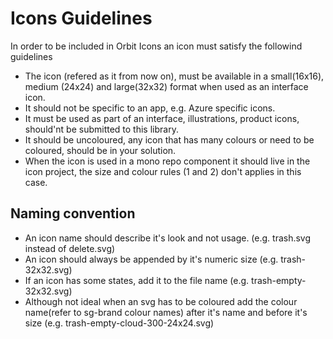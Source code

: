 # Icons Guidelines

In order to be included in Orbit Icons an icon must satisfy the followind guidelines

- The icon (refered as it from now on), must be available in a small(16x16), medium (24x24) and large(32x32) format when used as an interface icon.
- It should not be specific to an app, e.g. Azure specific icons.
- It must be used as part of an interface, illustrations, product icons, should'nt be submitted to this library.
- It should be uncoloured, any icon that has many colours or need to be coloured, should be in your solution.
- When the icon is used in a mono repo component it should live in the icon project, the size and colour rules (1 and 2) don't applies in this case.

## Naming convention

- An icon name should describe it's look and not usage. (e.g. trash.svg instead of delete.svg)
- An icon should always be appended by it's numeric size (e.g. trash-32x32.svg)
- If an icon has some states, add it to the file name (e.g. trash-empty-32x32.svg)
- Although not ideal when an svg has to be coloured add the colour name(refer to sg-brand colour names) after it's name and before it's size (e.g. trash-empty-cloud-300-24x24.svg)
